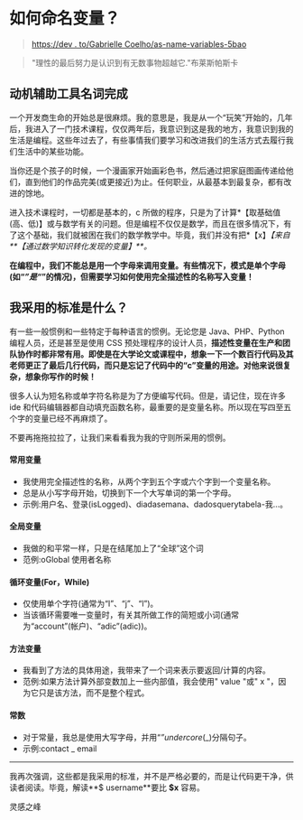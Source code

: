 # 如何命名变量？

> [https://dev . to/Gabrielle Coelho/as-name-variables-5bao](https://dev.to/gabrielcoelho/como-nomear-variveis-5bao)

> "理性的最后努力是认识到有无数事物超越它."布莱斯帕斯卡

## 动机辅助工具名词完成

一个开发商生命的开始总是很麻烦。我的意思是，我是从一个“玩笑”开始的，几年后，我进入了一门技术课程，仅仅两年后，我意识到这是我的地方，我意识到我的生活是编程。这些年过去了，有些事情我们要学习和改进我们的生活方式去履行我们生活中的某些功能。

当你还是个孩子的时候，一个漫画家开始画彩色书，然后通过把家庭图画传递给他们，直到他们的作品完美(或更接近)为止。任何职业，从最基本到最复杂，都有改进的馀地。

进入技术课程时，一切都是基本的，c 所做的程序，只是为了计算*【取基础值(高、低)】或与数学有关的问题。但是编程不仅仅是数学，而且在很多情况下，有了这个基础，我们就被困在我们的数学教学中。毕竟，我们并没有把*【x】*【来自**【通过数学知识转化发现的变量】**。*

**在编程中，我们不能总是用一个字母来调用变量。有些情况下，模式是单个字母(如“*”是“*”的情况)，但需要学习如何使用完全描述性的名称写入变量！**

## 我采用的标准是什么？

有一些一般惯例和一些特定于每种语言的惯例。无论您是 Java、PHP、Python 编程人员，还是甚至是使用 CSS 预处理程序的设计人员，**描述性变量在生产和团队协作时都非常有用。即使是在大学论文或课程中，想象一下一个数百行代码及其老师更正了最后几行代码，而只是忘记了代码中的“c”变量的用途。对他来说很复杂，想象你写作的时候！**

很多人认为短名称或单字符名称是为了方便编写代码。但是，请记住，现在许多 ide 和代码编辑器都自动填充函数名称，最重要的是变量名称。所以现在写四至五个字的变量已经不再麻烦了。

不要再拖拖拉拉了，让我们来看看我为我的守则所采用的惯例。

#### 常用变量

*   我使用完全描述性的名称，从两个字到五个字或六个字到一个变量名称。
*   总是从小写字母开始，切换到下一个大写单词的第一个字母。
*   示例:用户名、登录(isLogged)、diadasemana、dadosquerytabela-我...。

#### 全局变量

*   我做的和平常一样，只是在结尾加上了“全球”这个词
*   范例:oGlobal 使用者名称

#### 循环变量(For，While)

*   仅使用单个字符(通常为“I”、“j”、“l”)。
*   当该循环需要唯一变量时，有关其所做工作的简短或小词(通常为“account”(帐户)、“adic”(adic))。

#### 方法变量

*   我看到了方法的具体用途，我带来了一个词来表示要返回/计算的内容。
*   范例:如果方法计算外部变数加上一些内部值，我会使用" value "或" x "，因为它只是该方法，而不是整个程式。

#### 常数

*   对于常量，我总是使用大写字母，并用“*”undercore*(_)分隔句子。
*   示例:contact _ email

* * *

我再次强调，这些都是我采用的标准，并不是严格必要的，而是让代码更干净，供读者阅读。毕竟，解读**$ username**要比 **$x** 容易。

灵感之峰